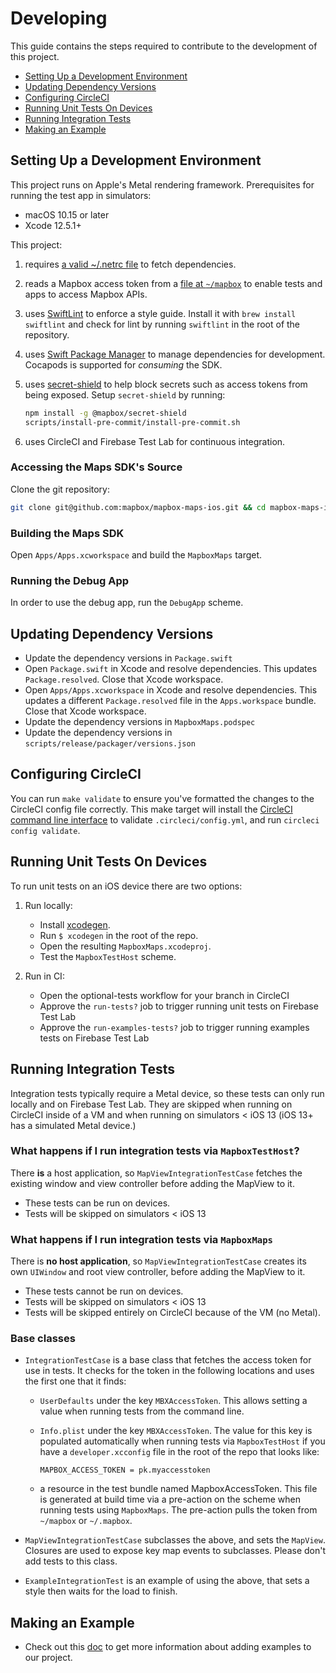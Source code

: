 # Developing

This guide contains the steps required to contribute to the development of this project.

* [Setting Up a Development Environment](#setting-up-a-development-environment)
* [Updating Dependency Versions](#updating-dependency-versions)
* [Configuring CircleCI](#configuring-circleci)
* [Running Unit Tests On Devices](#running-unit-tests-on-devices)
* [Running Integration Tests](#running-integration-tests)
* [Making an Example](#making-an-example)

## Setting Up a Development Environment

This project runs on Apple's Metal rendering framework. Prerequisites for
running the test app in simulators:

* macOS 10.15 or later
* Xcode 12.5.1+

This project:

1. requires [a valid ~/.netrc file](https://docs.mapbox.com/ios/maps/guides/install/#configure-credentials)
   to fetch dependencies.

2. reads a Mapbox access token from a [file at `~/mapbox`](https://docs.mapbox.com/help/troubleshooting/private-access-token-android-and-ios/#ios)
   to enable tests and apps to access Mapbox APIs.

3. uses [SwiftLint](https://github.com/realm/SwiftLint) to enforce a style
   guide. Install it with `brew install swiftlint` and check for lint by running
   `swiftlint` in the root of the repository.

4. uses [Swift Package Manager](https://github.com/apple/swift-package-manager)
   to manage dependencies for development. Cocapods is supported for *consuming*
   the SDK.

5. uses [secret-shield](https://github.com/mapbox/secret-shield) to help block
   secrets such as access tokens from being exposed. Setup `secret-shield` by running:

   ```sh
   npm install -g @mapbox/secret-shield
   scripts/install-pre-commit/install-pre-commit.sh
   ```

6. uses CircleCI and Firebase Test Lab for continuous integration.

### Accessing the Maps SDK's Source

Clone the git repository:

```sh
git clone git@github.com:mapbox/mapbox-maps-ios.git && cd mapbox-maps-ios
```

### Building the Maps SDK

Open `Apps/Apps.xcworkspace` and build the `MapboxMaps` target.

### Running the Debug App

In order to use the debug app, run the `DebugApp` scheme.

## Updating Dependency Versions

* Update the dependency versions in `Package.swift`
* Open `Package.swift` in Xcode and resolve dependencies. This updates
  `Package.resolved`. Close that Xcode workspace.
* Open `Apps/Apps.xcworkspace` in Xcode and resolve dependencies. This updates
  a different `Package.resolved` file in the `Apps.workspace` bundle. Close that
  Xcode workspace.
* Update the dependency versions in `MapboxMaps.podspec`
* Update the dependency versions in `scripts/release/packager/versions.json`

## Configuring CircleCI

You can run `make validate` to ensure you've formatted the changes to the
CircleCI config file correctly. This make target will install the
[CircleCI command line interface](https://circleci.com/docs/2.0/local-cli/) to
validate `.circleci/config.yml`, and run `circleci config validate`.

## Running Unit Tests On Devices

To run unit tests on an iOS device there are two options:

1. Run locally:

   * Install [xcodegen](https://github.com/yonaskolb/XcodeGen).
   * Run `$ xcodegen` in the root of the repo.
   * Open the resulting `MapboxMaps.xcodeproj`.
   * Test the `MapboxTestHost` scheme.

2. Run in CI:

   * Open the optional-tests workflow for your branch in CircleCI
   * Approve the `run-tests?` job to trigger running unit tests on
     Firebase Test Lab
   * Approve the `run-examples-tests?` job to trigger running examples tests on
     Firebase Test Lab

## Running Integration Tests

Integration tests typically require a Metal device, so these tests can only run
locally and on Firebase Test Lab. They are skipped when running on CircleCI
inside of a VM and when running on simulators < iOS 13 (iOS 13+ has a simulated
Metal device.)

### What happens if I run integration tests via `MapboxTestHost`?

There **is** a host application, so `MapViewIntegrationTestCase` fetches the
existing window and view controller before adding the MapView to it.

* These tests can be run on devices.
* Tests will be skipped on simulators < iOS 13

### What happens if I run integration tests via `MapboxMaps`

There is **no host application**, so `MapViewIntegrationTestCase` creates its
own `UIWindow` and root view controller, before adding the MapView to it.

* These tests cannot be run on devices.
* Tests will be skipped on simulators < iOS 13
* Tests will be skipped entirely on CircleCI because of the VM (no Metal).

### Base classes

* `IntegrationTestCase` is a base class that fetches the access token for use in
  tests. It checks for the token in the following locations and uses the first
  one that it finds:
  * `UserDefaults` under the key `MBXAccessToken`. This allows setting a value
    when running tests from the command line.
  * `Info.plist` under the key `MBXAccessToken`. The value for this key is
    populated automatically when running tests via `MapboxTestHost` if you have
    a `developer.xcconfig` file in the root of the repo that looks like:

    ```Text
    MAPBOX_ACCESS_TOKEN = pk.myaccesstoken
    ```

  * a resource in the test bundle named MapboxAccessToken. This file is
    generated at build time via a pre-action on the scheme when running tests
    using `MapboxMaps`. The pre-action pulls the token from `~/mapbox` or `~/.mapbox`.

* `MapViewIntegrationTestCase` subclasses the above, and sets the `MapView`.
  Closures are used to expose key map events to subclasses. Please don't add
  tests to this class.

* `ExampleIntegrationTest` is an example of using the above, that sets a style
  then waits for the load to finish.

## Making an Example

* Check out this [doc](https://github.com/mapbox/mapbox-maps-ios/blob/main/Apps/Examples/README.md)
  to get more information about adding examples to our project.

